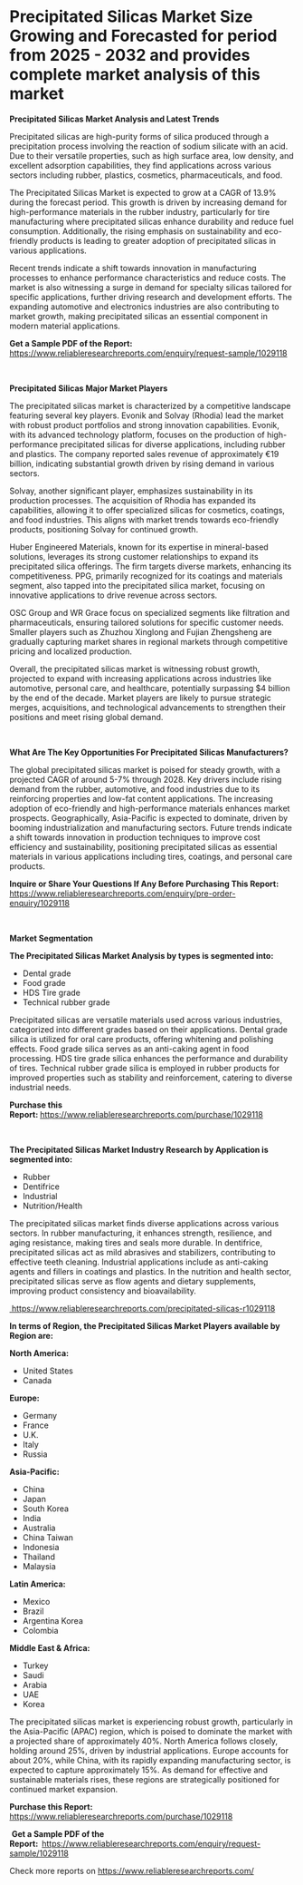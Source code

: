<p><h1>Precipitated Silicas Market Size Growing and Forecasted for period from 2025 - 2032 and provides complete market analysis of this market</h1></p><p><strong>Precipitated Silicas Market Analysis and Latest Trends</strong></p>
<p><p>Precipitated silicas are high-purity forms of silica produced through a precipitation process involving the reaction of sodium silicate with an acid. Due to their versatile properties, such as high surface area, low density, and excellent adsorption capabilities, they find applications across various sectors including rubber, plastics, cosmetics, pharmaceuticals, and food.</p><p>The Precipitated Silicas Market is expected to grow at a CAGR of 13.9% during the forecast period. This growth is driven by increasing demand for high-performance materials in the rubber industry, particularly for tire manufacturing where precipitated silicas enhance durability and reduce fuel consumption. Additionally, the rising emphasis on sustainability and eco-friendly products is leading to greater adoption of precipitated silicas in various applications. </p><p>Recent trends indicate a shift towards innovation in manufacturing processes to enhance performance characteristics and reduce costs. The market is also witnessing a surge in demand for specialty silicas tailored for specific applications, further driving research and development efforts. The expanding automotive and electronics industries are also contributing to market growth, making precipitated silicas an essential component in modern material applications.</p></p>
<p><strong>Get a Sample PDF of the Report:&nbsp;</strong> <a href="https://www.reliableresearchreports.com/enquiry/request-sample/1029118?utm_campaign=3492&utm_medium=2&utm_source=Github&utm_content=ia&utm_term=21032025&utm_id=precipitated-silicas">https://www.reliableresearchreports.com/enquiry/request-sample/1029118</a></p>
<p>&nbsp;</p>
<p><strong>Precipitated Silicas Major Market Players</strong></p>
<p><p>The precipitated silicas market is characterized by a competitive landscape featuring several key players. Evonik and Solvay (Rhodia) lead the market with robust product portfolios and strong innovation capabilities. Evonik, with its advanced technology platform, focuses on the production of high-performance precipitated silicas for diverse applications, including rubber and plastics. The company reported sales revenue of approximately €19 billion, indicating substantial growth driven by rising demand in various sectors.</p><p>Solvay, another significant player, emphasizes sustainability in its production processes. The acquisition of Rhodia has expanded its capabilities, allowing it to offer specialized silicas for cosmetics, coatings, and food industries. This aligns with market trends towards eco-friendly products, positioning Solvay for continued growth.</p><p>Huber Engineered Materials, known for its expertise in mineral-based solutions, leverages its strong customer relationships to expand its precipitated silica offerings. The firm targets diverse markets, enhancing its competitiveness. PPG, primarily recognized for its coatings and materials segment, also tapped into the precipitated silica market, focusing on innovative applications to drive revenue across sectors.</p><p>OSC Group and WR Grace focus on specialized segments like filtration and pharmaceuticals, ensuring tailored solutions for specific customer needs. Smaller players such as Zhuzhou Xinglong and Fujian Zhengsheng are gradually capturing market shares in regional markets through competitive pricing and localized production.</p><p>Overall, the precipitated silicas market is witnessing robust growth, projected to expand with increasing applications across industries like automotive, personal care, and healthcare, potentially surpassing $4 billion by the end of the decade. Market players are likely to pursue strategic merges, acquisitions, and technological advancements to strengthen their positions and meet rising global demand.</p></p>
<p>&nbsp;</p>
<p><strong>What Are The Key Opportunities For Precipitated Silicas Manufacturers?</strong></p>
<p><p>The global precipitated silicas market is poised for steady growth, with a projected CAGR of around 5-7% through 2028. Key drivers include rising demand from the rubber, automotive, and food industries due to its reinforcing properties and low-fat content applications. The increasing adoption of eco-friendly and high-performance materials enhances market prospects. Geographically, Asia-Pacific is expected to dominate, driven by booming industrialization and manufacturing sectors. Future trends indicate a shift towards innovation in production techniques to improve cost efficiency and sustainability, positioning precipitated silicas as essential materials in various applications including tires, coatings, and personal care products.</p></p>
<p><strong>Inquire or Share Your Questions If Any Before Purchasing This Report:</strong> <a href="https://www.reliableresearchreports.com/enquiry/pre-order-enquiry/1029118?utm_campaign=3492&utm_medium=2&utm_source=Github&utm_content=ia&utm_term=21032025&utm_id=precipitated-silicas">https://www.reliableresearchreports.com/enquiry/pre-order-enquiry/1029118</a></p>
<p>&nbsp;</p>
<p><strong>Market Segmentation</strong></p>
<p><strong>The Precipitated Silicas Market Analysis by types is segmented into:</strong></p>
<p><ul><li>Dental grade</li><li>Food grade</li><li>HDS Tire grade</li><li>Technical rubber grade</li></ul></p>
<p><p>Precipitated silicas are versatile materials used across various industries, categorized into different grades based on their applications. Dental grade silica is utilized for oral care products, offering whitening and polishing effects. Food grade silica serves as an anti-caking agent in food processing. HDS tire grade silica enhances the performance and durability of tires. Technical rubber grade silica is employed in rubber products for improved properties such as stability and reinforcement, catering to diverse industrial needs.</p></p>
<p><strong>Purchase this Report:&nbsp;</strong><a href="https://www.reliableresearchreports.com/purchase/1029118?utm_campaign=3492&utm_medium=2&utm_source=Github&utm_content=ia&utm_term=21032025&utm_id=precipitated-silicas">https://www.reliableresearchreports.com/purchase/1029118</a></p>
<p>&nbsp;</p>
<p><strong>The Precipitated Silicas Market Industry Research by Application is segmented into:</strong></p>
<p><ul><li>Rubber</li><li>Dentifrice</li><li>Industrial</li><li>Nutrition/Health</li></ul></p>
<p><p>The precipitated silicas market finds diverse applications across various sectors. In rubber manufacturing, it enhances strength, resilience, and aging resistance, making tires and seals more durable. In dentifrice, precipitated silicas act as mild abrasives and stabilizers, contributing to effective teeth cleaning. Industrial applications include as anti-caking agents and fillers in coatings and plastics. In the nutrition and health sector, precipitated silicas serve as flow agents and dietary supplements, improving product consistency and bioavailability.</p></p>
<p><a href="https://www.reliableresearchreports.com/precipitated-silicas-r1029118?utm_campaign=3492&utm_medium=2&utm_source=Github&utm_content=ia&utm_term=21032025&utm_id=precipitated-silicas">&nbsp;https://www.reliableresearchreports.com/precipitated-silicas-r1029118</a></p>
<p><strong>In terms of Region, the Precipitated Silicas Market Players available by Region are:</strong></p>
<p>
    <p> <strong> North America: </strong>
        <ul>
            <li>United States</li>
            <li>Canada</li>
        </ul>
        </p> 
    <p> <strong> Europe: </strong>
        <ul>
            <li>Germany</li>
            <li>France</li>
            <li>U.K.</li>
            <li>Italy</li>
            <li>Russia</li>
        </ul>
        </p> 
    <p> <strong> Asia-Pacific: </strong>
        <ul>
            <li>China</li>
            <li>Japan</li>
            <li>South Korea</li>
            <li>India</li>
            <li>Australia</li>
            <li>China Taiwan</li>
            <li>Indonesia</li>
            <li>Thailand</li>
            <li>Malaysia</li>
        </ul>
        </p> 
    <p> <strong> Latin America: </strong>
        <ul>
            <li>Mexico</li>
            <li>Brazil</li>
            <li>Argentina Korea</li>
            <li>Colombia</li>
        </ul>
        </p> 
    <p> <strong> Middle East & Africa: </strong>
        <ul>
            <li>Turkey</li>
            <li>Saudi</li>
            <li>Arabia</li>
            <li>UAE</li>
            <li>Korea</li>
        </ul>
    </p>
    </p>
<p><p>The precipitated silicas market is experiencing robust growth, particularly in the Asia-Pacific (APAC) region, which is poised to dominate the market with a projected share of approximately 40%. North America follows closely, holding around 25%, driven by industrial applications. Europe accounts for about 20%, while China, with its rapidly expanding manufacturing sector, is expected to capture approximately 15%. As demand for effective and sustainable materials rises, these regions are strategically positioned for continued market expansion.</p></p>
<p><strong>Purchase this Report: </strong><a href="https://www.reliableresearchreports.com/purchase/1029118?utm_campaign=3492&utm_medium=2&utm_source=Github&utm_content=ia&utm_term=21032025&utm_id=precipitated-silicas">https://www.reliableresearchreports.com/purchase/1029118</a></p>
<p>&nbsp;<strong>Get a Sample PDF of the Report:&nbsp;&nbsp;</strong><a href="https://www.reliableresearchreports.com/enquiry/request-sample/1029118?utm_campaign=3492&utm_medium=2&utm_source=Github&utm_content=ia&utm_term=21032025&utm_id=precipitated-silicas">https://www.reliableresearchreports.com/enquiry/request-sample/1029118</a></p>
<p><strong></strong></p>
<p>Check more reports on <a href="https://www.reliableresearchreports.com/?utm_campaign=3492&utm_medium=2&utm_source=Github&utm_content=ia&utm_term=21032025&utm_id=precipitated-silicas">https://www.reliableresearchreports.com/</a></p>